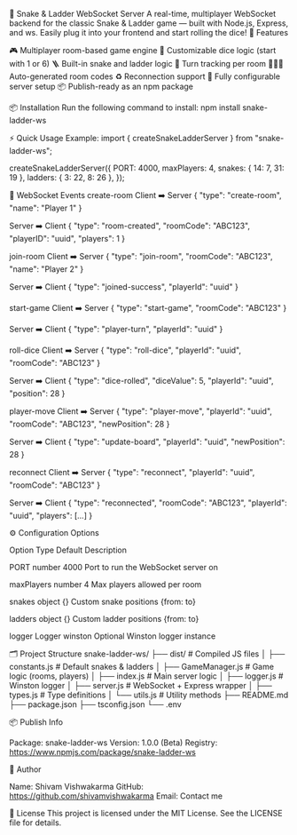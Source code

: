 🐍 Snake & Ladder WebSocket Server
A real-time, multiplayer WebSocket backend for the classic Snake & Ladder game — built with Node.js, Express, and ws. Easily plug it into your frontend and start rolling the dice!
🚀 Features

🎮 Multiplayer room-based game engine
🎲 Customizable dice logic (start with 1 or 6)
🪜 Built-in snake and ladder logic
🔁 Turn tracking per room
🧑‍🤝‍🧑 Auto-generated room codes
♻️ Reconnection support
🧰 Fully configurable server setup
📦 Publish-ready as an npm package

📦 Installation
Run the following command to install:
npm install snake-ladder-ws

⚡ Quick Usage
Example:
import { createSnakeLadderServer } from "snake-ladder-ws";

createSnakeLadderServer({
  PORT: 4000,
  maxPlayers: 4,
  snakes: { 14: 7, 31: 19 },
  ladders: { 3: 22, 8: 26 },
});

🔁 WebSocket Events
create-room
Client ➡️ Server
{
  "type": "create-room",
  "name": "Player 1"
}

Server ➡️ Client
{
  "type": "room-created",
  "roomCode": "ABC123",
  "playerID": "uuid",
  "players": 1
}

join-room
Client ➡️ Server
{
  "type": "join-room",
  "roomCode": "ABC123",
  "name": "Player 2"
}

Server ➡️ Client
{
  "type": "joined-success",
  "playerId": "uuid"
}

start-game
Client ➡️ Server
{
  "type": "start-game",
  "roomCode": "ABC123"
}

Server ➡️ Client
{
  "type": "player-turn",
  "playerId": "uuid"
}

roll-dice
Client ➡️ Server
{
  "type": "roll-dice",
  "playerId": "uuid",
  "roomCode": "ABC123"
}

Server ➡️ Client
{
  "type": "dice-rolled",
  "diceValue": 5,
  "playerId": "uuid",
  "position": 28
}

player-move
Client ➡️ Server
{
  "type": "player-move",
  "playerId": "uuid",
  "roomCode": "ABC123",
  "newPosition": 28
}

Server ➡️ Client
{
  "type": "update-board",
  "playerId": "uuid",
  "newPosition": 28
}

reconnect
Client ➡️ Server
{
  "type": "reconnect",
  "playerId": "uuid",
  "roomCode": "ABC123"
}

Server ➡️ Client
{
  "type": "reconnected",
  "roomCode": "ABC123",
  "playerId": "uuid",
  "players": [...]
}

⚙️ Configuration Options



Option
Type
Default
Description



PORT
number
4000
Port to run the WebSocket server on


maxPlayers
number
4
Max players allowed per room


snakes
object
{}
Custom snake positions {from: to}


ladders
object
{}
Custom ladder positions {from: to}


logger
Logger
winston
Optional Winston logger instance


🗂 Project Structure
snake-ladder-ws/
├── dist/               # Compiled JS files
│   ├── constants.js    # Default snakes & ladders
│   ├── GameManager.js  # Game logic (rooms, players)
│   ├── index.js        # Main server logic
│   ├── logger.js       # Winston logger
│   ├── server.js       # WebSocket + Express wrapper
│   ├── types.js        # Type definitions
│   └── utils.js        # Utility methods
├── README.md
├── package.json
├── tsconfig.json
└── .env

📦 Publish Info

Package: snake-ladder-ws
Version: 1.0.0 (Beta)
Registry: https://www.npmjs.com/package/snake-ladder-ws

👤 Author

Name: Shivam Vishwakarma
GitHub: https://github.com/shivamvishwakarma
Email: Contact me

📜 License
This project is licensed under the MIT License. See the LICENSE file for details.